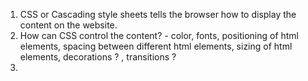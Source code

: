 1. CSS or Cascading style sheets tells the browser how to display the content on the website.
2. How can CSS control the content? - color, fonts, positioning of html elements, spacing between different html elements, sizing of html elements, decorations ? , transitions ?
3. 